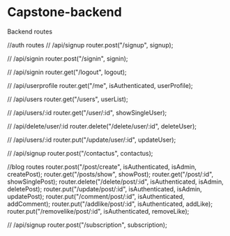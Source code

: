 # Capstone-backend
Backend routes

//auth routes // /api/signup router.post("/signup", signup);

// /api/signin router.post("/signin", signin);

// /api/signin router.get("/logout", logout);

// /api/userprofile router.get("/me", isAuthenticated, userProfile);

// /api/users router.get("/users", userList);

// /api/users/:id router.get("/user/:id", showSingleUser);

// /api/delete/user/:id router.delete("/delete/user/:id", deleteUser);

// /api/users/:id router.put("/update/user/:id", updateUser);

// /api/signup router.post("/contactus", contactus);

//blog routes router.post("/post/create", isAuthenticated, isAdmin, createPost); router.get("/posts/show", showPost); router.get("/post/:id", showSinglePost); router.delete("/delete/post/:id", isAuthenticated, isAdmin, deletePost); router.put("/update/post/:id", isAuthenticated, isAdmin, updatePost); router.put("/comment/post/:id", isAuthenticated, addComment); router.put("/addlike/post/:id", isAuthenticated, addLike); router.put("/removelike/post/:id", isAuthenticated, removeLike);

// /api/signup router.post("/subscription", subscription);